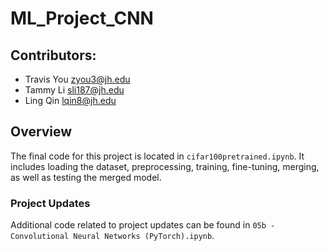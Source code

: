 # ML_Project_CNN

## Contributors:
- Travis You <zyou3@jh.edu>
- Tammy Li <sli187@jh.edu>
- Ling Qin <lqin8@jh.edu>

## Overview
The final code for this project is located in `cifar100pretrained.ipynb`. It includes loading the dataset, preprocessing, training, fine-tuning, merging, as well as testing the merged model.

### Project Updates
Additional code related to project updates can be found in `05b - Convolutional Neural Networks (PyTorch).ipynb`.
